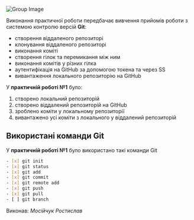 ![Group Image](https://media.ztu.edu.ua/wp-content/uploads/2020/02/Group-6-1-1536x465.png)

Виконання практичної роботи передбачає вивчення прийомів роботи з системою контролю версій **Git**:

- створення віддаленого репозиторі
- клонування віддаленого репозиторі
- виконання коміті
- створення гілок та перемикання між ним
- виконання комітів у різних гілка
- аутентифікація на GitHub за допомогою токена та через SS
- вивантаження локального репозиторію на GitHub

У **практичній роботі №1** було:

1. створено локальний репозиторій
2. створено віддалений репозиторій на GitHub
3. зроблено коміти у локальному репозиторії
4. вивантажено усі коміти з локального у віддалений репозиторій

## Використані команди Git

У **практичній роботі №1** було використано такі команди Git

```bash
- [x] git init
- [x] git status
- [x] git add
- [x] git commit
- [x] git remote add
- [x] git push
- [x] git pull
- [ ] git branch
```

Виконав: _Мосійчук Ростислав_
